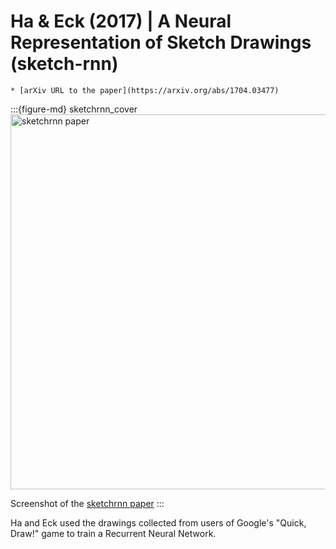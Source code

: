 # Ha & Eck (2017) | A Neural Representation of Sketch Drawings (sketch-rnn)


```{admonition} Available resources at a glance
* [arXiv URL to the paper](https://arxiv.org/abs/1704.03477)
```

:::{figure-md} sketchrnn_cover
<img src="sketchrnn_cover.png" alt="sketchrnn paper" width="600px">

Screenshot of the [sketchrnn paper](https://arxiv.org/abs/1704.03477)
:::


Ha and Eck used the drawings collected from users of Google's "Quick, Draw!" game to train a Recurrent Neural Network.